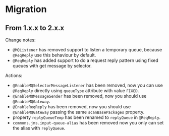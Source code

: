 # Migration

## From 1.x.x to 2.x.x

Change notes:

- `@MQListener` has removed support to listen a temporary queue, because `@ReqReply` use this behaviour by default.
- `@ReqReply` has added support to do a request reply pattern using fixed queues with get message by selector.

Actions:

- `@EnableMQSelectorMessageListener` has been removed, now you can use `@ReqReply` directly using `queueType` attribute
  with value `FIXED`.
- `@EnableMQMessageSender` has been removed, now you should use `@EnableMQGateway`.
- `@EnableReqReply` has been removed, now you should use `@EnableMQGateway` passing the same `scanBasePackages`
  property.
- property `replyQueueTemp` has been renamed to `replyQueue` in `@ReqReply`.
- `commons.jms.input-queue-alias` has been removed now you only can set the alias with `replyQueue`.